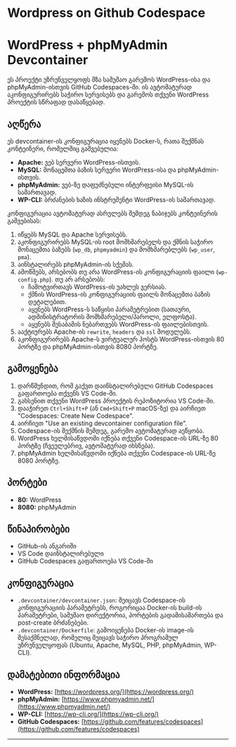 # Wordpress on Github Codespace

# WordPress + phpMyAdmin Devcontainer

ეს პროექტი უზრუნველყოფს მზა სამუშაო გარემოს WordPress-ისა და phpMyAdmin-ისთვის GitHub Codespaces-ში. ის ავტომატურად აკონფიგურირებს საჭირო სერვისებს და გარემოს თქვენი WordPress პროექტის სწრაფად დასაწყებად.

## აღწერა

ეს devcontainer-ის კონფიგურაცია იყენებს Docker-ს, რათა შექმნას კონტეინერი, რომელშიც გაშვებულია:

* **Apache:** ვებ სერვერი WordPress-ისთვის.
* **MySQL:** მონაცემთა ბაზის სერვერი WordPress-ისა და phpMyAdmin-ისთვის.
* **phpMyAdmin:** ვებ-ზე დაფუძნებული ინტერფეისი MySQL-ის სამართავად.
* **WP-CLI:** ბრძანების ხაზის ინსტრუმენტი WordPress-ის სამართავად.

კონფიგურაცია ავტომატურად ასრულებს შემდეგ ნაბიჯებს კონტეინერის გაშვებისას:

1.  იწყებს MySQL და Apache სერვისებს.
2.  აკონფიგურირებს MySQL-ის root მომხმარებელს და ქმნის საჭირო მონაცემთა ბაზებს (`wp_db`, `phpmyadmin`) და მომხმარებლებს (`wp_user`, `pma`).
3.  აინსტალირებს phpMyAdmin-ის სქემას.
4.  ამოწმებს, არსებობს თუ არა WordPress-ის კონფიგურაციის ფაილი (`wp-config.php`). თუ არ არსებობს:
    * ჩამოტვირთავს WordPress-ის უახლეს ვერსიას.
    * ქმნის WordPress-ის კონფიგურაციის ფაილს მონაცემთა ბაზის დეტალებით.
    * აყენებს WordPress-ს საწყისი პარამეტრებით (სათაური, ადმინისტრატორის მომხმარებელი/პაროლი, ელფოსტა).
    * აყენებს შესაბამის ნებართვებს WordPress-ის ფაილებისთვის.
5.  ააქტიურებს Apache-ის `rewrite`, `headers` და `ssl` მოდულებს.
6.  აკონფიგურირებს Apache-ს ვირტუალურ ჰოსტს WordPress-ისთვის 80 პორტზე და phpMyAdmin-ისთვის 8080 პორტზე.

## გამოყენება

1.  დარწმუნდით, რომ გაქვთ დაინსტალირებული GitHub Codespaces გაფართოება თქვენს VS Code-ში.
2.  გახსენით თქვენი WordPress პროექტის რეპოზიტორია VS Code-ში.
3.  დააჭირეთ `Ctrl+Shift+P` (ან `Cmd+Shift+P` macOS-ზე) და აირჩიეთ "Codespaces: Create New Codespace".
4.  აირჩიეთ "Use an existing devcontainer configuration file".
5.  Codespace-ის შექმნის შემდეგ, გარემო ავტომატურად აეწყობა.
6.  WordPress ხელმისაწვდომი იქნება თქვენი Codespace-ის URL-ზე 80 პორტზე (ჩვეულებრივ, ავტომატურად იხსნება).
7.  phpMyAdmin ხელმისაწვდომი იქნება თქვენი Codespace-ის URL-ზე 8080 პორტზე.

## პორტები

* **80:** WordPress
* **8080:** phpMyAdmin

## წინაპირობები

* GitHub-ის ანგარიში
* VS Code დაინსტალირებული
* GitHub Codespaces გაფართოება VS Code-ში

## კონფიგურაცია

* `.devcontainer/devcontainer.json`: შეიცავს Codespace-ის კონფიგურაციის პარამეტრებს, როგორიცაა Docker-ის build-ის პარამეტრები, სამუშაო დირექტორია, პორტების გადამისამართება და post-create ბრძანებები.
* `.devcontainer/Dockerfile`: გამოიყენება Docker-ის image-ის შესაქმნელად, რომელიც შეიცავს საჭირო პროგრამულ უზრუნველყოფას (Ubuntu, Apache, MySQL, PHP, phpMyAdmin, WP-CLI).

## დამატებითი ინფორმაცია

* **WordPress:** [https://wordpress.org/](https://wordpress.org/)
* **phpMyAdmin:** [https://www.phpmyadmin.net/](https://www.phpmyadmin.net/)
* **WP-CLI:** [https://wp-cli.org/](https://wp-cli.org/)
* **GitHub Codespaces:** [https://github.com/features/codespaces](https://github.com/features/codespaces)

---
